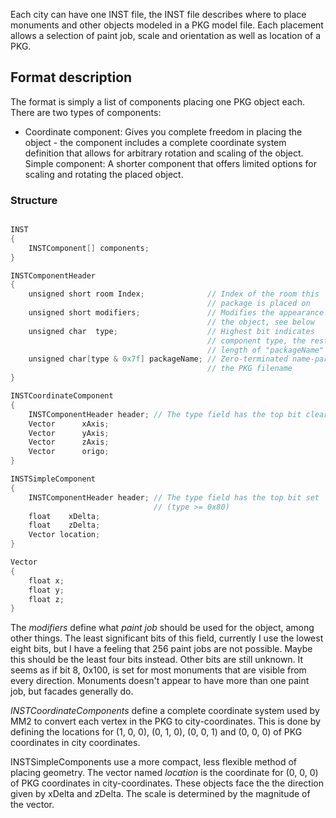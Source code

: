 Each city can have one INST file, the INST file describes where to place
monuments and other objects modeled in a PKG model file. Each placement
allows a selection of paint job, scale and orientation as well as
location of a PKG.

## Format description

The format is simply a list of components placing one PKG object each.
There are two types of components:

  - Coordinate component: Gives you complete freedom in placing the
    object - the component includes a complete coordinate system
    definition that allows for arbitrary rotation and scaling of the
    object.
    Simple component: A shorter component that offers limited options
    for scaling and rotating the placed object.

### Structure

```C

INST
{
    INSTComponent[] components;
}

INSTComponentHeader
{
    unsigned short room Index;              // Index of the room this 
                                            // package is placed on
    unsigned short modifiers;               // Modifies the appearance of 
                                            // the object, see below
    unsigned char  type;                    // Highest bit indicates 
                                            // component type, the rest is
                                            // length of "packageName"
    unsigned char[type & 0x7f] packageName; // Zero-terminated name-part of
                                            // the PKG filename
}

INSTCoordinateComponent
{
    INSTComponentHeader header; // The type field has the top bit cleared
    Vector      xAxis;
    Vector      yAxis;
    Vector      zAxis;
    Vector      origo;
}

INSTSimpleComponent
{
    INSTComponentHeader header; // The type field has the top bit set
                                // (type >= 0x80)
    float    xDelta;
    float    zDelta;
    Vector location;
}

Vector
{
    float x;
    float y;
    float z;
}
```

The *modifiers* define what *paint job* should be used for the object,
among other things. The least significant bits of this field, currently
I use the lowest eight bits, but I have a feeling that 256 paint jobs
are not possible. Maybe this should be the least four bits instead.
Other bits are still unknown. It seems as if bit 8, 0x100, is set for
most monuments that are visible from every direction. Monuments doesn't
appear to have more than one paint job, but facades generally do.

*INSTCoordinateComponents* define a complete coordinate system used by
MM2 to convert each vertex in the PKG to city-coordinates. This is done
by defining the locations for (1, 0, 0), (0, 1, 0), (0, 0, 1) and (0, 0,
0) of PKG coordinates in city coordinates.

INSTSimpleComponents use a more compact, less flexible method of placing
geometry. The vector named *location* is the coordinate for (0, 0, 0) of
PKG coordinates in city-coordinates. These objects face the the
direction given by xDelta and zDelta. The scale is determined by the
magnitude of the vector.

